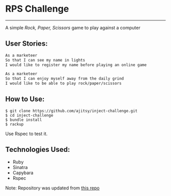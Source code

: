 # RPS Challenge
-------

A simple _Rock, Paper, Scissors_ game to play against a computer

User Stories:
-------
```sh
As a marketeer
So that I can see my name in lights
I would like to register my name before playing an online game

As a marketeer
So that I can enjoy myself away from the daily grind
I would like to be able to play rock/paper/scissors
```

How to Use:
-------

```
$ git clone https://github.com/ajitsy/inject-challenge.git
$ cd inject-challenge
$ bundle install
$ rackup
```

Use Rspec to test it.

Technologies Used:
-------
* Ruby
* Sinatra
* Capybara
* Rspec

Note: Repository was updated from [this repo](https://github.com/ajitsy/takeaway)
